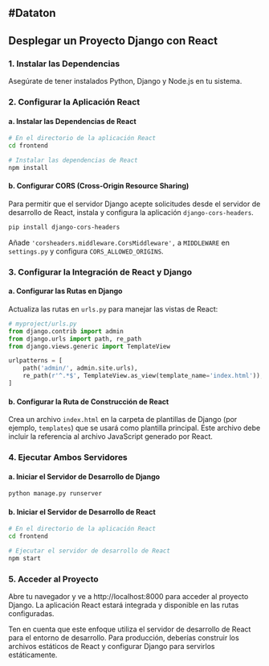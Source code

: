 #Dataton
---
## Desplegar un Proyecto Django con React

### 1. Instalar las Dependencias

Asegúrate de tener instalados Python, Django y Node.js en tu sistema.

### 2. Configurar la Aplicación React

#### a. Instalar las Dependencias de React

```bash
# En el directorio de la aplicación React
cd frontend

# Instalar las dependencias de React
npm install
```

#### b. Configurar CORS (Cross-Origin Resource Sharing)

Para permitir que el servidor Django acepte solicitudes desde el servidor de desarrollo de React, instala y configura la aplicación `django-cors-headers`.

```bash
pip install django-cors-headers
```

Añade `'corsheaders.middleware.CorsMiddleware',` a `MIDDLEWARE` en `settings.py` y configura `CORS_ALLOWED_ORIGINS`.

### 3. Configurar la Integración de React y Django

#### a. Configurar las Rutas en Django

Actualiza las rutas en `urls.py` para manejar las vistas de React:

```python
# myproject/urls.py
from django.contrib import admin
from django.urls import path, re_path
from django.views.generic import TemplateView

urlpatterns = [
    path('admin/', admin.site.urls),
    re_path(r'^.*$', TemplateView.as_view(template_name='index.html')),
]
```

#### b. Configurar la Ruta de Construcción de React

Crea un archivo `index.html` en la carpeta de plantillas de Django (por ejemplo, `templates`) que se usará como plantilla principal. Este archivo debe incluir la referencia al archivo JavaScript generado por React.

### 4. Ejecutar Ambos Servidores

#### a. Iniciar el Servidor de Desarrollo de Django

```bash
python manage.py runserver
```

#### b. Iniciar el Servidor de Desarrollo de React

```bash
# En el directorio de la aplicación React
cd frontend

# Ejecutar el servidor de desarrollo de React
npm start
```

### 5. Acceder al Proyecto

Abre tu navegador y ve a http://localhost:8000 para acceder al proyecto Django. La aplicación React estará integrada y disponible en las rutas configuradas.

Ten en cuenta que este enfoque utiliza el servidor de desarrollo de React para el entorno de desarrollo. Para producción, deberías construir los archivos estáticos de React y configurar Django para servirlos estáticamente.
```
